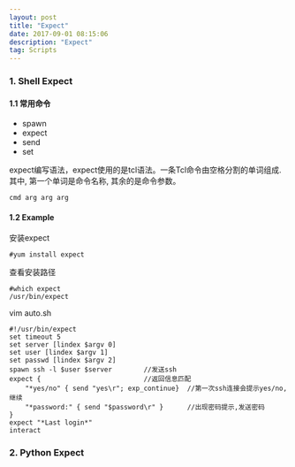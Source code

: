 ```yaml
---
layout: post
title: "Expect"
date: 2017-09-01 08:15:06 
description: "Expect"
tag: Scripts
---
```


### 1. Shell Expect

#### 1.1 常用命令
- spawn
- expect
- send
- set

expect编写语法，expect使用的是tcl语法。一条Tcl命令由空格分割的单词组成. 其中, 第一个单词是命令名称, 其余的是命令参数。

    cmd arg arg arg


#### 1.2 Example
安装expect

    #yum install expect

查看安装路径

    #which expect
    /usr/bin/expect

vim auto.sh

	#!/usr/bin/expect  
	set timeout 5
	set server [lindex $argv 0]
	set user [lindex $argv 1]
	set passwd [lindex $argv 2]
	spawn ssh -l $user $server        //发送ssh
	expect {                          //返回信息匹配     
	    "*yes/no" { send "yes\r"; exp_continue}  //第一次ssh连接会提示yes/no,继续
        "*password:" { send "$password\r" }      //出现密码提示,发送密码  
	}
	expect "*Last login*" 
    interact


### 2. Python Expect



